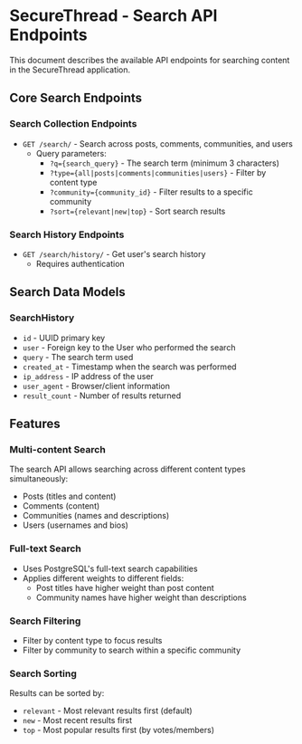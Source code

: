 # SecureThread - Search API Endpoints

This document describes the available API endpoints for searching content in the SecureThread application.

## Core Search Endpoints

### Search Collection Endpoints

- `GET /search/` - Search across posts, comments, communities, and users
  - Query parameters:
    - `?q={search_query}` - The search term (minimum 3 characters) 
    - `?type={all|posts|comments|communities|users}` - Filter by content type
    - `?community={community_id}` - Filter results to a specific community
    - `?sort={relevant|new|top}` - Sort search results

### Search History Endpoints

- `GET /search/history/` - Get user's search history
  - Requires authentication

## Search Data Models

### SearchHistory
- `id` - UUID primary key
- `user` - Foreign key to the User who performed the search
- `query` - The search term used
- `created_at` - Timestamp when the search was performed
- `ip_address` - IP address of the user
- `user_agent` - Browser/client information
- `result_count` - Number of results returned

## Features

### Multi-content Search
The search API allows searching across different content types simultaneously:
- Posts (titles and content)
- Comments (content)
- Communities (names and descriptions)
- Users (usernames and bios)

### Full-text Search
- Uses PostgreSQL's full-text search capabilities
- Applies different weights to different fields:
  - Post titles have higher weight than post content
  - Community names have higher weight than descriptions

### Search Filtering
- Filter by content type to focus results
- Filter by community to search within a specific community

### Search Sorting
Results can be sorted by:
- `relevant` - Most relevant results first (default)
- `new` - Most recent results first
- `top` - Most popular results first (by votes/members) 